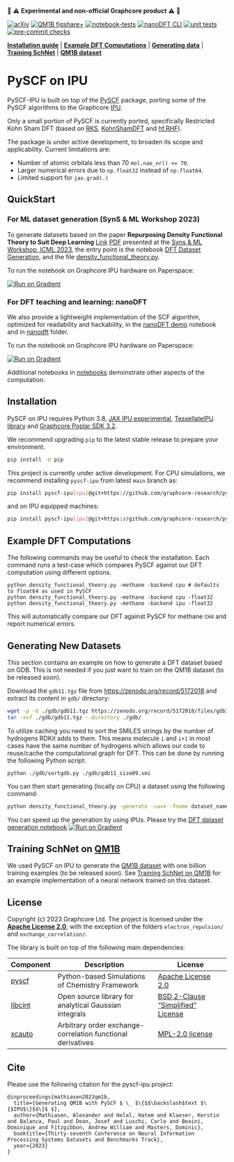 :red_circle: :warning: **Experimental and non-official Graphcore product** :warning: :red_circle:

[![arXiv](https://img.shields.io/badge/arXiv-2311.01135-b31b1b.svg)](https://arxiv.org/abs/2311.01135)
[![QM1B figshare+](https://img.shields.io/badge/figshare%2B-24459376-blue)](https://doi.org/10.25452/figshare.plus.24459376)
[![notebook-tests](https://github.com/graphcore-research/pyscf-ipu/actions/workflows/notebooks.yaml/badge.svg)](https://github.com/graphcore-research/pyscf-ipu/actions/workflows/notebooks.yaml)
[![nanoDFT CLI](https://github.com/graphcore-research/pyscf-ipu/actions/workflows/cli.yaml/badge.svg)](https://github.com/graphcore-research/pyscf-ipu/actions/workflows/cli.yaml)
[![unit tests](https://github.com/graphcore-research/pyscf-ipu/actions/workflows/unittest.yaml/badge.svg)](https://github.com/graphcore-research/pyscf-ipu/actions/workflows/unittest.yaml)
[![pre-commit checks](https://github.com/graphcore-research/pyscf-ipu/actions/workflows/pre-commit.yaml/badge.svg)](https://github.com/graphcore-research/pyscf-ipu/actions/workflows/pre-commit.yaml)

[**Installation guide**](#installation)
| [**Example DFT Computations**](#example-dft-computations)
| [**Generating data**](#generating-new-datasets)
| [**Training SchNet**](#training-schnet-on-qm1b)
| [**QM1B dataset**](qm1b/README.md)


# PySCF on IPU

PySCF-IPU is built on top of the [PySCF](https://github.com/pyscf) package, porting some of the PySCF algorithms to the Graphcore [IPU](https://www.graphcore.ai/products/ipu).


Only a small portion of PySCF is currently ported, specifically Restricted Kohn Sham DFT (based on [RKS](https://github.com/pyscf/pyscf/blob/6c815a62bc2e5eae1488a1d0dbe84556dd54b922/pyscf/dft/rks.py#L531), [KohnShamDFT](https://github.com/pyscf/pyscf/blob/6c815a62bc2e5eae1488a1d0dbe84556dd54b922/pyscf/dft/rks.py#L280) and [hf.RHF](https://github.com/pyscf/pyscf/blob/6c815a62bc2e5eae1488a1d0dbe84556dd54b922/pyscf/scf/hf.py#L2044)).

The package is under active development, to broaden its scope and applicability.  Current limitations are:
- Number of atomic orbitals less than 70 `mol.nao_nr() <= 70`.
- Larger numerical errors due to `np.float32` instead of `np.float64`.
- Limited support for `jax.grad(.)`

## QuickStart

### For ML dataset generation (SynS & ML Workshop 2023)
To generate datasets based on the paper __Repurposing Density Functional Theory to Suit Deep Learning__ [Link](https://icml.cc/virtual/2023/workshop/21476#wse-detail-28485) [PDF](https://syns-ml.github.io/2023/assets/papers/17.pdf) presented at the [Syns & ML Workshop, ICML 2023](https://syns-ml.github.io/2023/), the entry point is the notebook [DFT Dataset Generation](./notebooks/DFT-dataset-generation.ipynb), and the file [density_functional_theory.py](./density_functional_theory.py).


To run the notebook on Graphcore IPU hardware on Paperspace:

[![Run on Gradient](https://assets.paperspace.io/img/gradient-badge.svg)](https://ipu.dev/YX0jlK)

### For DFT teaching and learning: nanoDFT

We also provide a lightweight implementation of the SCF algorithm, optimized for readability and hackability, in the [nanoDFT demo](notebooks/nanoDFT-demo.ipynb) notebook and in [nanodft](pyscf_ipu/nanoDFT/README.md) folder.


To run the notebook on Graphcore IPU hardware on Paperspace:

[![Run on Gradient](https://assets.paperspace.io/img/gradient-badge.svg)](https://ipu.dev/ipobmC)



Additional notebooks in [notebooks](notebooks) demonstrate other aspects of the computation.

## Installation

PySCF on IPU requires Python 3.8, [JAX IPU experimental](https://github.com/graphcore-research/jax-experimental), [TessellateIPU library](https://github.com/graphcore-research/tessellate-ipu) and [Graphcore Poplar SDK 3.2](https://www.graphcore.ai/downloads).

We recommend upgrading `pip` to the latest stable release to prepare your environment.
```bash
pip install -U pip
```

This project is currently under active development. 
For CPU simulations, we recommend installing `pyscf-ipu` from latest `main` branch as:
```bash
pip install pyscf-ipu[cpu]@git+https://github.com/graphcore-research/pyscf-ipu
```

and on IPU equipped machines:
```bash
pip install pyscf-ipu[ipu]@git+https://github.com/graphcore-research/pyscf-ipu
```

## Example DFT Computations
The following commands may be useful to check the installation. Each command runs a test-case which compares PySCF against our DFT computation using different options.
```
python density_functional_theory.py -methane -backend cpu # defaults to float64 as used in PySCF
python density_functional_theory.py -methane -backend cpu -float32
python density_functional_theory.py -methane -backend ipu -float32
```
This will automatically compare our DFT against PySCF for methane `CH4` and report numerical errors.


## Generating New Datasets

This section contains an example on how to generate a DFT dataset based on GDB. This is not needed if you just want to train on the QM1B dataset (to be released soon).

Download the `gdb11.tgz` file from https://zenodo.org/record/5172018 and extract its content in `gdb/` directory:
```bash
wget -p -O ./gdb/gdb11.tgz https://zenodo.org/record/5172018/files/gdb11.tgz\?download\=1
tar -xvf ./gdb/gdb11.tgz --directory ./gdb/
```
To utilize caching you need to sort the SMILES strings by the number of hydrogens RDKit adds to them. This means molecule `i` and `i+1` in most cases have the same number of hydrogens which allows our code to reuse/cache the computational graph for DFT. This can be done by running the following Python script:
```
python ./gdb/sortgdb.py ./gdb/gdb11_size09.smi
```
You can then start generating (locally on CPU) a dataset using the following command:
```bash
python density_functional_theory.py -generate -save -fname dataset_name -level 0 -plevel 0 -gdb 9 -backend cpu -float32
```

You can speed up the generation by using IPUs. Please try the [DFT dataset generation notebook](https://ipu.dev/YX0jlK) [![Run on Gradient](https://assets.paperspace.io/img/gradient-badge.svg)](https://ipu.dev/YX0jlK)


## Training SchNet on [QM1B](qm1b/README.md)

We used PySCF on IPU to generate the [QM1B dataset](qm1b/README.md) with one billion training examples (to be released soon).
See [Training SchNet on QM1B](./schnet_9m/README.md) for an example implementation of a neural network trained on this dataset.

## License

Copyright (c) 2023 Graphcore Ltd. The project is licensed under the [**Apache License 2.0**](LICENSE), with the exception of the folders `electron_repulsion/` and `exchange_correlation/`.

The library is built on top of the following main dependencies:

| Component | Description | License |
| --- | --- | --- |
| [pyscf](https://github.com/pyscf/pyscf) | Python-based Simulations of Chemistry Framework | [Apache License 2.0](https://github.com/pyscf/pyscf/blob/master/LICENSE) |
| [libcint](https://github.com/sunqm/libcint/) | Open source library for analytical Gaussian integrals | [BSD 2-Clause “Simplified” License](https://github.com/sunqm/libcint/blob/master/LICENSE) |
| [xcauto](https://github.com/dftlibs/xcauto) | Arbitrary order exchange-correlation functional derivatives | [MPL-2.0 license](https://github.com/dftlibs/xcauto/blob/master/LICENSE) |


## Cite
Please use the following citation for the pyscf-ipu project:

```
@inproceedings{mathiasen2023qm1b,
  title={Generating QM1B with PySCF $ \_ $\{$$\backslash$text $\{$IPU$\}$$\}$ $},
  author={Mathiasen, Alexander and Helal, Hatem and Klaeser, Kerstin and Balanca, Paul and Dean, Josef and Luschi, Carlo and Beaini, Dominique and Fitzgibbon, Andrew William and Masters, Dominic},
  booktitle={Thirty-seventh Conference on Neural Information Processing Systems Datasets and Benchmarks Track},
  year={2023}
}
```
